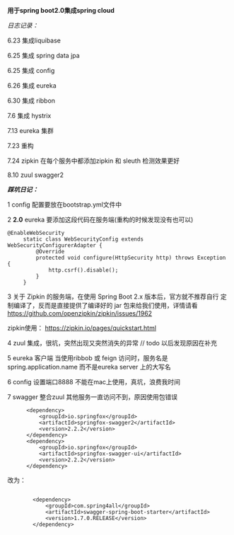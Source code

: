 **用于spring boot2.0集成spring cloud**


_日志记录：_

6.23 集成liquibase

6.25 集成 spring data jpa

6.25 集成 config

6.26 集成 eureka

6.30 集成 ribbon

7.6 集成 hystrix

7.13 eureka 集群

7.23 重构

7.24 zipkin  在每个服务中都添加zipkin 和 sleuth 检测效果更好

8.10 zuul swagger2 

**_踩坑日记：_**

1 config 配置要放在bootstrap.yml文件中

2 **2.0** eureka 要添加这段代码在服务端(重构的时候发现没有也可以)

```
@EnableWebSecurity
     static class WebSecurityConfig extends WebSecurityConfigurerAdapter {
         @Override
         protected void configure(HttpSecurity http) throws Exception {
             http.csrf().disable();
         }
     }
```
3 关于 Zipkin 的服务端，在使用 Spring Boot 2.x 版本后，官方就不推荐自行   定制编译了，反而是直接提供了编译好的 jar 包来给我们使用，详情请看  
      https://github.com/openzipkin/zipkin/issues/1962
    
   zipkin使用： https://zipkin.io/pages/quickstart.html
    
    
4 zuul 集成，很坑，突然出现又突然消失的异常
    // todo 以后发现原因在补充
    
5 eureka 客户端   当使用ribbob 或 feign 访问时，服务名是 spring.application.name  而不是eureka server 上的大写名

6 config 设置端口8888 不能在mac上使用，真坑，浪费我时间

7 swagger 整合zuul 其他服务一直访问不到，原因使用包错误   

  ```
        <dependency>
            <groupId>io.springfox</groupId>
            <artifactId>springfox-swagger2</artifactId>
            <version>2.2.2</version>
        </dependency>
        <dependency>
            <groupId>io.springfox</groupId>
            <artifactId>springfox-swagger-ui</artifactId>
            <version>2.2.2</version>
        </dependency>
  ```
  改为：
```

        <dependency>
            <groupId>com.spring4all</groupId>
            <artifactId>swagger-spring-boot-starter</artifactId>
            <version>1.7.0.RELEASE</version>
        </dependency>

```